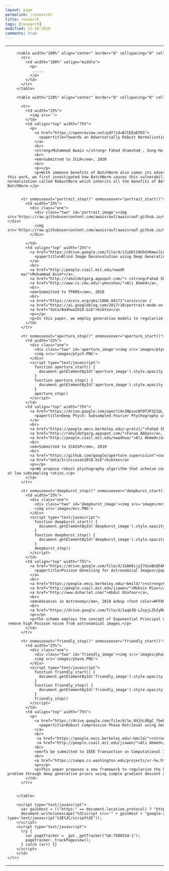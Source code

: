 ```yaml
---
layout: page
permalink: /research/
title: research
tags: [research]
modified: 11-10-2019
comments: true
---
```





<head>
  <meta name="generator" content="HTML Tidy for Linux/x86 (vers 11 February 2007), see www.w3.org">
  <style type="text/css">
    /* Color scheme stolen from Sergey Karayev */
    
    a {
      color: #1772d0;
      text-decoration: none;
    }
    
    a:focus,
    a:hover {
      color: #f09228;
      text-decoration: none;
    }
    
    body,
    td,
    th,
    tr,
    p,
    a {
      font-family: 'Lato', Verdana, Helvetica, sans-serif;
      font-size: 14px
    }
    
    strong {
      font-family: 'Lato', Verdana, Helvetica, sans-serif;
      font-size: 14px;
    }
    
    heading {
      font-family: 'Lato', Verdana, Helvetica, sans-serif;
      font-size: 22px;
    }
    
    papertitle {
      font-family: 'Lato', Verdana, Helvetica, sans-serif;
      font-size: 14px;
      font-weight: 700
    }
    
    name {
      font-family: 'Lato', Verdana, Helvetica, sans-serif;
      font-size: 32px;
    }
    
    .one {
      width: 160px;
      height: 160px;
      position: relative;
    }
    
    .two {
      width: 160px;
      height: 160px;
      position: absolute;
      transition: opacity .2s ease-in-out;
      -moz-transition: opacity .2s ease-in-out;
      -webkit-transition: opacity .2s ease-in-out;
    }
    
    .fade {
      transition: opacity .2s ease-in-out;
      -moz-transition: opacity .2s ease-in-out;
      -webkit-transition: opacity .2s ease-in-out;
    }
    
    span.highlight {
      background-color: #ffffd0;
    }
  </style>
  <link rel="icon" type="image/png" href="images/seal_icon.png">
  <title>Research</title>
  <meta http-equiv="Content-Type" content="text/html; charset=us-ascii">
  <link href='https://fonts.googleapis.com/css?family=Lato:400,700,400italic,700italic' rel='stylesheet' type='text/css'>
</head>

<body>
  <table width="800" border="0" align="center" cellspacing="0" cellpadding="0">
    <tr>
      <td>

		
        <table width="100%" align="center" border="0" cellspacing="0" cellpadding="20">
          <tr>
            <td width="100%" valign="middle">
              <p>
               .....
              </p>
            </td>
          </tr>
        </table>

        <table width="120%" align="center" border="0" cellspacing="0" cellpadding="20">
          
          <tr>
            <td width="25%">
              <img src=''>
            </td>
            <td valign="top" width="75%">
              <p>
                <a href="https://openreview.net/pdf?id=BJlEEaEFDS">
                  <papertitle>Towards an Adversarially Robust Normalization Approach</papertitle>
                </a>
                <br>
                <strong>Muhammad Awais </strong> Fahad Shamshad , Sung-Ho Bae
                <br>
                <em>Submitted to ICLR</em>, 2020
                <br>
                <p></p>
                <p>With immense benefits of BatchNorm also comes its adversarial vulnerability as shown by recent papers. In this work, we first investigated how BatchNorm causes this vulnerability and how to avoid it. We also proposed a new normalization called RobustNorm which inherits all the benefits of BatchNorm while being more adversarially robust then BatchNorm.</p>
 
          
          <tr onmouseout="portrait_stop()" onmouseover="portrait_start()">
            <td width="25%">
              <div class="one">
                <div class="two" id='portrait_image'><img src='https://raw.githubusercontent.com/awaisrauf/awaisrauf.github.io/master/images/election_prediction/map_predicted.png'></div>
                <img   src='https://raw.githubusercontent.com/awaisrauf/awaisrauf.github.io/master/images/election_prediction/map_predicted.png'>
              </div>
 
            </td>
            <td valign="top" width="25%">
              <a href="https://drive.google.com/file/d/13i6DlS9UhGVKmwslLUFnKBwdxFRVQeQj/view?usp=sharing">
                <papertitle>Blind Image Deconvolution using Deep Generative Priors</papertitle>
              </a>
              <br>
              <a href="http://people.csail.mit.edu/nwadh
	      wa/">Muhammad Asim*</a>,
              <a href="http://rahuldotgarg.appspot.com/"> <strong>Fahad Shamshad* </strong></a>,
              <a href="http://www.cs.cmu.edu/~ymovshov/">Ali Ahmed</a>,
              <br>
              <em>Submitted to TPAMI</em>, 2018
              <br>
              <a href="https://arxiv.org/abs/1806.04171">arxiv</a> /
              <a href="https://ai.googleblog.com/2017/10/portrait-mode-on-pixel-2-and-pixel-2-xl.html">blog post</a> /
              <a href="data/Wadhwa2018.bib">bibtex</a>
              <p></p>
              <p>In this paper, we employ generative models to regularize highly ill-posed blind image deblurring problem.</p>
            </td>
          </tr>

          <tr onmouseout="aperture_stop()" onmouseover="aperture_start()">
            <td width="25%">
              <div class="one">
                <div class="two" id='aperture_image'><img src='images/ptych.PNG'></div>
                <img src='images/ptych.PNG'>
              </div>
              <script type="text/javascript">
                function aperture_start() {
                  document.getElementById('aperture_image').style.opacity = "1";
                }
                function aperture_stop() {
                  document.getElementById('aperture_image').style.opacity = "0";
                }
                aperture_stop()
              </script>
            </td>
            <td valign="top" width="75%">
              <a href="https://drive.google.com/open?id=1MpvxcW7OTJP321QL_q4ZLQ8D653bZZzy">
                <papertitle>Deep Ptych: Subsampled Fourier Ptychography using Generative Priors</papertitle>
              </a>
              <br>
              <a href="https://people.eecs.berkeley.edu/~pratul/">Fahad Shamshad</a>,
              <a href="http://rahuldotgarg.appspot.com/">Farwa Abbas</a>,
              <a href="http://people.csail.mit.edu/nwadhwa/">Ali Ahmed</a>,
              <br>
              <em>Submitted to ICASSP</em>, 2019
              <br>
              <a href="https://github.com/google/aperture_supervision">code</a> /
              <a href="data/Srinivasan2018.bib">bibtex</a>
              <p></p>
              <p>We propose robust ptychography algorithm that acheive comparable reconstruction results to state of the art at low subsampling ratios.</p>
            </td>
          </tr>

          <tr onmouseout="deepburst_stop()" onmouseover="deepburst_start()">
            <td width="25%">
              <div class="one">
                <div class="two" id='deepburst_image'><img src='images/mcs.PNG'></div>
                <img src='images/mcs.PNG'>
              </div>
              <script type="text/javascript">
                function deepburst_start() {
                  document.getElementById('deepburst_image').style.opacity = "1";
                }
                function deepburst_stop() {
                  document.getElementById('deepburst_image').style.opacity = "0";
                }
                deepburst_stop()
              </script>
            </td>
            <td valign="top" width="75%">
              <a href="https://drive.google.com/file/d/1GAH8ijyZ7GnoBnQFANEzdXinHrE4vvXn/view?usp=sharing">
                <papertitle>Poisson Denoising for Astronomical Images</papertitle>
              </a>
              <br>
              <a href="https://people.eecs.berkeley.edu/~bmild/"><strong>Fahad Shamshad</strong></a>,
              <a href="http://people.csail.mit.edu/jiawen/">Mohsin Riaz</a>,
              <a href="http://www.dsharlet.com/">Abdul Ghafoor</a>,
              <br>
              <em>Advances in Astronomy</em>, 2018 &nbsp <font color=#FF8080><strong>(Spotlight)</strong></font>
              <br>
              <a href="https://drive.google.com/file/d/1aqk3Q-L2spjLZh2yRWKUWIDcZkGjQ7US/view?usp=sharing">supplement</a> /
              <p></p>
              <p>The scheme employs the concept of Exponential Principal Component Analysis and sparsity of image patches to remove high Poisson noise from astronomical images.</p>
            </td>
          </tr>

          <tr onmouseout="friendly_stop()" onmouseover="friendly_start()">
            <td width="25%">
              <div class="one">
                <div class="two" id='friendly_image'><img src='images/phase.PNG'></div>
                <img src='images/phase.PNG'>
              </div>
              <script type="text/javascript">
                function friendly_start() {
                  document.getElementById('friendly_image').style.opacity = "1";
                }
                function friendly_stop() {
                  document.getElementById('friendly_image').style.opacity = "0";
                }
                friendly_stop()
              </script>
            </td>
            <td valign="top" width="75%">
              <p>
                <a href="https://drive.google.com/file/d/1w_0djhL0QgC_fbehnJ0c-J23_kW_420p/view?usp=sharing">
                  <papertitle>Robust Compressive Phase Retrieval using Generative Priors</papertitle>
                </a>
                <br>
                 <a href="https://people.eecs.berkeley.edu/~bmild/"><strong>Fahad Shamshad</strong></a>,
                 <a href="http://people.csail.mit.edu/jiawen/">Ali Ahmed</a>,
                <br>
                <em>To be submitted to IEEE Transaction on Computational Imaging</em>, 2018
                <br>
                <a href="https://sampa.cs.washington.edu/projects/vr-hw.html">project page</a>
                <p></p>
                <p>This paper proposes a new framework to regularize the highly ill-posed and non-linear phase retrieval problem through deep generative priors using simple gradient descent algorithm.p>
            </td>
          </tr>

         
        </table>

        <script type="text/javascript">
          var gaJsHost = (("https:" == document.location.protocol) ? "https://ssl." : "http://www.");
          document.write(unescape("%3Cscript src='" + gaJsHost + "google-analytics.com/ga.js' type='text/javascript'%3E%3C/script%3E"));
        </script>
        <script type="text/javascript">
          try {
            var pageTracker = _gat._getTracker("UA-7580334-1");
            pageTracker._trackPageview();
          } catch (err) {}
        </script>
        </td>
    </tr>
  </table>
</body>

</html>
